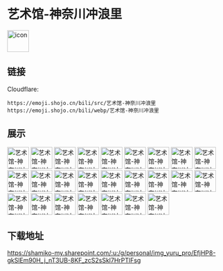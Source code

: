 # 艺术馆-神奈川冲浪里
<img src="https://emoji.shojo.cn/bili/src/艺术馆-神奈川冲浪里/icon.png" width="50" height="50" alt="icon">

## 链接
Cloudflare:
```
https://emoji.shojo.cn/bili/src/艺术馆-神奈川冲浪里
https://emoji.shojo.cn/bili/webp/艺术馆-神奈川冲浪里
```
## 展示
<img src="https://emoji.shojo.cn/bili/src/艺术馆-神奈川冲浪里/艺术馆-神奈川冲浪里-出门.png" width="50" height="50" alt="艺术馆-神奈川冲浪里-出门">
<img src="https://emoji.shojo.cn/bili/src/艺术馆-神奈川冲浪里/艺术馆-神奈川冲浪里-扎心.png" width="50" height="50" alt="艺术馆-神奈川冲浪里-扎心">
<img src="https://emoji.shojo.cn/bili/src/艺术馆-神奈川冲浪里/艺术馆-神奈川冲浪里-养生局.png" width="50" height="50" alt="艺术馆-神奈川冲浪里-养生局">
<img src="https://emoji.shojo.cn/bili/src/艺术馆-神奈川冲浪里/艺术馆-神奈川冲浪里-我要开花.png" width="50" height="50" alt="艺术馆-神奈川冲浪里-我要开花">
<img src="https://emoji.shojo.cn/bili/src/艺术馆-神奈川冲浪里/艺术馆-神奈川冲浪里-笑嘻嘻.png" width="50" height="50" alt="艺术馆-神奈川冲浪里-笑嘻嘻">
<img src="https://emoji.shojo.cn/bili/src/艺术馆-神奈川冲浪里/艺术馆-神奈川冲浪里-陪你看日出.png" width="50" height="50" alt="艺术馆-神奈川冲浪里-陪你看日出">
<img src="https://emoji.shojo.cn/bili/src/艺术馆-神奈川冲浪里/艺术馆-神奈川冲浪里-来财.png" width="50" height="50" alt="艺术馆-神奈川冲浪里-来财">
<img src="https://emoji.shojo.cn/bili/src/艺术馆-神奈川冲浪里/艺术馆-神奈川冲浪里-一身平安.png" width="50" height="50" alt="艺术馆-神奈川冲浪里-一身平安">
<img src="https://emoji.shojo.cn/bili/src/艺术馆-神奈川冲浪里/艺术馆-神奈川冲浪里-运动.png" width="50" height="50" alt="艺术馆-神奈川冲浪里-运动">
<img src="https://emoji.shojo.cn/bili/src/艺术馆-神奈川冲浪里/艺术馆-神奈川冲浪里-晦气退散.png" width="50" height="50" alt="艺术馆-神奈川冲浪里-晦气退散">
<img src="https://emoji.shojo.cn/bili/src/艺术馆-神奈川冲浪里/艺术馆-神奈川冲浪里-锦鲤.png" width="50" height="50" alt="艺术馆-神奈川冲浪里-锦鲤">
<img src="https://emoji.shojo.cn/bili/src/艺术馆-神奈川冲浪里/艺术馆-神奈川冲浪里-你瞅啥.png" width="50" height="50" alt="艺术馆-神奈川冲浪里-你瞅啥">
<img src="https://emoji.shojo.cn/bili/src/艺术馆-神奈川冲浪里/艺术馆-神奈川冲浪里-牛.png" width="50" height="50" alt="艺术馆-神奈川冲浪里-牛">
<img src="https://emoji.shojo.cn/bili/src/艺术馆-神奈川冲浪里/艺术馆-神奈川冲浪里-可爱.png" width="50" height="50" alt="艺术馆-神奈川冲浪里-可爱">
<img src="https://emoji.shojo.cn/bili/src/艺术馆-神奈川冲浪里/艺术馆-神奈川冲浪里-吃什么.png" width="50" height="50" alt="艺术馆-神奈川冲浪里-吃什么">
<img src="https://emoji.shojo.cn/bili/src/艺术馆-神奈川冲浪里/艺术馆-神奈川冲浪里-购物.png" width="50" height="50" alt="艺术馆-神奈川冲浪里-购物">
<img src="https://emoji.shojo.cn/bili/src/艺术馆-神奈川冲浪里/艺术馆-神奈川冲浪里-我想开了.png" width="50" height="50" alt="艺术馆-神奈川冲浪里-我想开了">
<img src="https://emoji.shojo.cn/bili/src/艺术馆-神奈川冲浪里/艺术馆-神奈川冲浪里-补个妆.png" width="50" height="50" alt="艺术馆-神奈川冲浪里-补个妆">
<img src="https://emoji.shojo.cn/bili/src/艺术馆-神奈川冲浪里/艺术馆-神奈川冲浪里-甜.png" width="50" height="50" alt="艺术馆-神奈川冲浪里-甜">
<img src="https://emoji.shojo.cn/bili/src/艺术馆-神奈川冲浪里/艺术馆-神奈川冲浪里-打气.png" width="50" height="50" alt="艺术馆-神奈川冲浪里-打气">
<img src="https://emoji.shojo.cn/bili/src/艺术馆-神奈川冲浪里/艺术馆-神奈川冲浪里-溜了溜了.png" width="50" height="50" alt="艺术馆-神奈川冲浪里-溜了溜了">
<img src="https://emoji.shojo.cn/bili/src/艺术馆-神奈川冲浪里/艺术馆-神奈川冲浪里-抱抱.png" width="50" height="50" alt="艺术馆-神奈川冲浪里-抱抱">
<img src="https://emoji.shojo.cn/bili/src/艺术馆-神奈川冲浪里/艺术馆-神奈川冲浪里-打转.png" width="50" height="50" alt="艺术馆-神奈川冲浪里-打转">
<img src="https://emoji.shojo.cn/bili/src/艺术馆-神奈川冲浪里/艺术馆-神奈川冲浪里-坏笑.png" width="50" height="50" alt="艺术馆-神奈川冲浪里-坏笑">
<img src="https://emoji.shojo.cn/bili/src/艺术馆-神奈川冲浪里/艺术馆-神奈川冲浪里-打你.png" width="50" height="50" alt="艺术馆-神奈川冲浪里-打你">

## 下载地址

https://shamiko-my.sharepoint.com/:u:/g/personal/img_yuru_pro/EfjHP8-gkSlEm90H_j_nT3UB-8KF_zcS2sSkl7HrPTlFsg